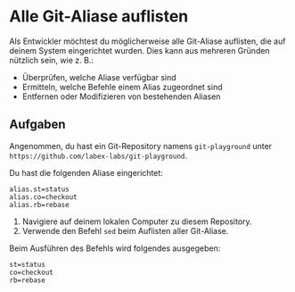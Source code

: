 # Alle Git-Aliase auflisten

Als Entwickler möchtest du möglicherweise alle Git-Aliase auflisten, die auf deinem System eingerichtet wurden. Dies kann aus mehreren Gründen nützlich sein, wie z. B.:

- Überprüfen, welche Aliase verfügbar sind
- Ermitteln, welche Befehle einem Alias zugeordnet sind
- Entfernen oder Modifizieren von bestehenden Aliasen

## Aufgaben

Angenommen, du hast ein Git-Repository namens `git-playground` unter `https://github.com/labex-labs/git-playground`.

Du hast die folgenden Aliase eingerichtet:

```shell
alias.st=status
alias.co=checkout
alias.rb=rebase
```

1. Navigiere auf deinem lokalen Computer zu diesem Repository.
2. Verwende den Befehl `sed` beim Auflisten aller Git-Aliase.

Beim Ausführen des Befehls wird folgendes ausgegeben:

```shell
st=status
co=checkout
rb=rebase
```
